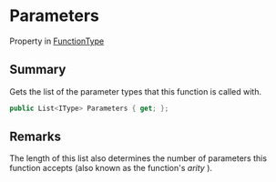 # Parameters

Property in [FunctionType](yarn.functiontype.md)

## Summary

Gets the list of the parameter types that this function is called with.

```csharp
public List<IType> Parameters { get; };
```

## Remarks

The length of this list also determines the number of parameters this function accepts (also known as the function's _arity_ ).
